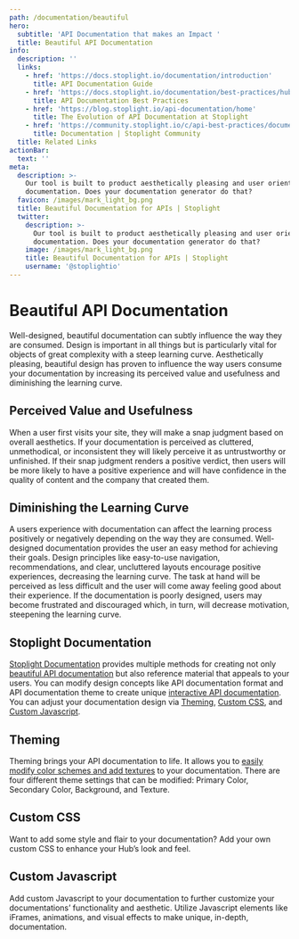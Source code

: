```yaml
---
path: /documentation/beautiful
hero:
  subtitle: 'API Documentation that makes an Impact '
  title: Beautiful API Documentation
info:
  description: ''
  links:
    - href: 'https://docs.stoplight.io/documentation/introduction'
      title: API Documentation Guide
    - href: 'https://docs.stoplight.io/documentation/best-practices/hubs'
      title: API Documentation Best Practices
    - href: 'https://blog.stoplight.io/api-documentation/home'
      title: The Evolution of API Documentation at Stoplight
    - href: 'https://community.stoplight.io/c/api-best-practices/documentation'
      title: Documentation | Stoplight Community
  title: Related Links
actionBar:
  text: ''
meta:
  description: >-
    Our tool is built to product aesthetically pleasing and user oriented
    documentation. Does your documentation generator do that?
  favicon: /images/mark_light_bg.png
  title: Beautiful Documentation for APIs | Stoplight
  twitter:
    description: >-
      Our tool is built to product aesthetically pleasing and user oriented
      documentation. Does your documentation generator do that?
    image: /images/mark_light_bg.png
    title: Beautiful Documentation for APIs | Stoplight
    username: '@stoplightio'
---
```

# Beautiful API Documentation
Well-designed, beautiful documentation can subtly influence the way they are consumed. Design is important in all things but is particularly vital for objects of great complexity with a steep learning curve.  Aesthetically pleasing, beautiful design has proven to influence the way users consume your documentation by increasing its perceived value and usefulness and diminishing the learning curve. 
## Perceived Value and Usefulness 
When a user first visits your site, they will make a snap judgment based on overall aesthetics. If your documentation is perceived as cluttered, unmethodical, or inconsistent they will likely perceive it as untrustworthy or unfinished. If their snap judgment renders a positive verdict, then users will be more likely to have a positive experience and will have confidence in the quality of content and the company that created them. 
## Diminishing the Learning Curve 
A users experience with documentation can affect the learning process positively or negatively depending on the way they are consumed. Well-designed documentation provides the user an easy method for achieving their goals. Design principles like easy-to-use navigation, recommendations, and clear, uncluttered layouts encourage positive experiences, decreasing the learning curve. The task at hand will be perceived as less difficult and the user will come away feeling good about their experience. If the documentation is poorly designed, users may become frustrated and discouraged which, in turn, will decrease motivation, steepening the learning curve. 

## Stoplight Documentation 

[Stoplight Documentation](https://stoplight.io/documentation/#interactive-api-documentation) provides multiple methods for creating not only [beautiful API documentation](https://stoplight.io/documentation) but also reference material that appeals to your users. You can modify design concepts like API documentation format and API documentation theme to create unique [interactive API documentation](https://stoplight.io/documentation/#interactive-api-documentation). You can adjust your documentation design via [Theming](https://docs.stoplight.io/documentation/design/theming), [Custom CSS](https://docs.stoplight.io/documentation/design/custom-css), and [Custom Javascript](https://docs.stoplight.io/documentation/design/custom-js). 

## Theming
Theming brings your API documentation to life. It allows you to [easily modify color schemes and add textures](https://stoplight.io/documentation/#fully-customizable) to your documentation. There are four different theme settings that can be modified: Primary Color, Secondary Color, Background, and Texture.

## Custom CSS
Want to add some style and flair to your documentation? Add your own custom CSS to enhance your Hub’s look and feel. 

## Custom Javascript

Add custom Javascript to your documentation to further customize your documentations’ functionality and aesthetic. Utilize Javascript elements like iFrames, animations, and visual effects to make unique, in-depth, documentation.
